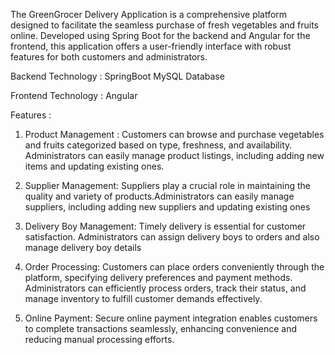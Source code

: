 The GreenGrocer Delivery Application is a comprehensive platform designed to facilitate the seamless purchase of fresh vegetables and fruits online. Developed using Spring Boot for the backend and Angular for the frontend, this application offers a user-friendly interface with robust features for both customers and administrators.

Backend Technology :
SpringBoot
MySQL Database

Frontend Technology :
Angular

Features :

1. Product Management : Customers can browse and purchase vegetables and fruits categorized based on type, freshness, and availability. Administrators can easily manage product listings, including adding new items and updating existing ones.

2. Supplier Management: Suppliers play a crucial role in maintaining the quality and variety of products.Administrators can easily manage suppliers, including adding new suppliers and updating existing ones

3. Delivery Boy Management: Timely delivery is essential for customer satisfaction. Administrators can assign delivery boys to orders and also manage delivery boy details

4. Order Processing: Customers can place orders conveniently through the platform, specifying delivery preferences and payment methods. Administrators can efficiently process orders, track their status, and manage inventory to fulfill customer demands effectively.

5. Online Payment: Secure online payment integration enables customers to complete transactions seamlessly, enhancing convenience and reducing manual processing efforts.
